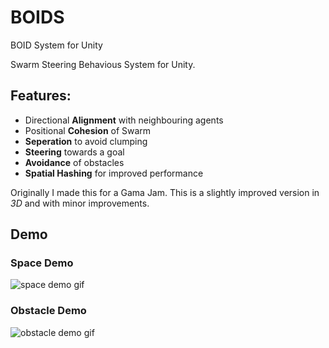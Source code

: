 # BOIDS
BOID System for Unity

Swarm Steering Behavious System for Unity.

## Features:
- Directional **Alignment** with neighbouring agents
- Positional **Cohesion** of Swarm
- **Seperation** to avoid clumping
- **Steering** towards a goal
- **Avoidance** of obstacles
- **Spatial Hashing** for improved performance 


Originally I made this for a Gama Jam. This is a slightly improved version in *3D* and with minor improvements.

## Demo

### Space Demo

![space demo gif](/demo/boids-sg-demo.gif)

### Obstacle Demo

![obstacle demo gif](/demo/boids-obstacle-demo.gif)

